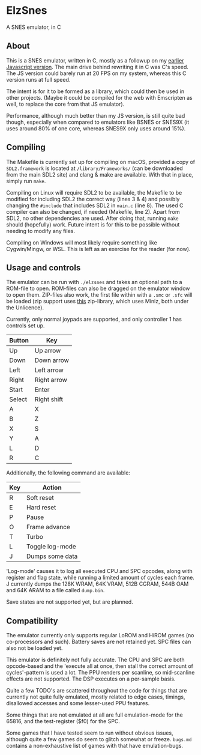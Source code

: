 # ElzSnes
A SNES emulator, in C

## About

This is a SNES emulator, written in C, mostly as a followup on my [earlier Javascript version](https://github.com/elzo-d/SnesJs). The main drive behind rewriting it in C was C's speed. The JS version could barely run at 20 FPS on my system, whereas this C version runs at full speed.

The intent is for it to be formed as a library, which could then be used in other projects. (Maybe it could be compiled for the web with Emscripten as well, to replace the core from that JS emulator).

Performance, although much better than my JS version, is still quite bad though, especially when compared to emulators like BSNES or SNES9X (it uses around 80% of one core, whereas SNES9X only uses around 15%).

## Compiling

The Makefile is currently set up for compiling on macOS, provided a copy of `SDL2.framework` is located at `/library/Frameworks/` (can be downloaded from the main SDL2 site) and clang & make are available. With that in place, simply run `make`.

Compiling on Linux will require SDL2 to be available, the Makefile to be modified for including SDL2 the correct way (lines 3 & 4) and possibly changing the `#include` that includes SDL2 in `main.c` (line 8). The used C compiler can also be changed, if needed (Makefile, line 2). Apart from SDL2, no other dependencies are used. After doing that, running `make` should (hopefully) work. Future intent is for this to be possible without needing to modify any files.

Compiling on Windows will most likely require something like Cygwin/Mingw, or WSL. This is left as an exercise for the reader (for now).

## Usage and controls

The emulator can be run with `./elzsnes` and takes an optional path to a ROM-file to open. ROM-files can also be dragged on the emulator window to open them. ZIP-files also work, the first file within with a `.smc` or `.sfc` will be loaded (zip support uses [this](https://github.com/kuba--/zip) zip-library, which uses Miniz, both under the Unlicence).

Currently, only normal joypads are supported, and only controller 1 has controls set up.

| Button | Key         |
| ------ | ----------- |
| Up     | Up arrow    |
| Down   | Down arrow  |
| Left   | Left arrow  |
| Right  | Right arrow |
| Start  | Enter       |
| Select | Right shift |
| A      | X           |
| B      | Z           |
| X      | S           |
| Y      | A           |
| L      | D           |
| R      | C           |

Additionally, the following command are available:

| Key | Action          |
| --- | --------------- |
| R   | Soft reset      |
| E   | Hard reset      |
| P   | Pause           |
| O   | Frame advance   |
| T   | Turbo           |
| L   | Toggle log-mode |
| J   | Dumps some data |

'Log-mode' causes it to log all executed CPU and SPC opcodes, along with register and flag state, while running a limited amount of cycles each frame.
J currently dumps the 128K WRAM, 64K VRAM, 512B CGRAM, 544B OAM and 64K ARAM to a file called `dump.bin`.

Save states are not supported yet, but are planned.

## Compatibility

The emulator currently only supports regular LoROM and HiROM games (no co-processors and such).
Battery saves are not retained yet. SPC files can also not be loaded yet.

This emulator is definitely not fully accurate. The CPU and SPC are both opcode-based and the 'execute all at once, then stall the correct amount of cycles'-pattern is used a lot. The PPU renders per scanline, so mid-scanline effects are not supported. The DSP executes on a per-sample basis.

Quite a few TODO's are scattered throughout the code for things that are currently not quite fully emulated, mostly related to edge cases, timings, disallowed accesses and some lesser-used PPU features.

Some things that are not emulated at all are full emulation-mode for the 65816, and the test-register ($f0) for the SPC.

Some games that I have tested seem to run without obvious issues, although quite a few games do seem to glitch somewhat or freeze. `bugs.md` contains a non-exhaustive list of games with that have emulation-bugs.
